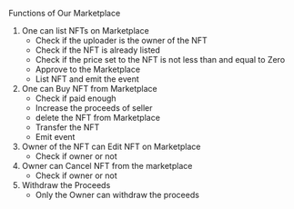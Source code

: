 Functions of Our Marketplace

1. One can list NFTs on Marketplace
   - Check if the uploader is the owner of the NFT
   - Check if the NFT is already listed
   - Check if the price set to the NFT is not less than and equal to Zero
   - Approve to the Marketplace
   - List NFT and emit the event
2. One can Buy NFT from Marketplace
   - Check if paid enough
   - Increase the proceeds of seller
   - delete the NFT from Marketplace
   - Transfer the NFT
   - Emit event
3. Owner of the NFT can Edit NFT on Marketplace
   - Check if owner or not
4. Owner can Cancel NFT from the marketplace
   - Check if owner or not
5. Withdraw the Proceeds
   - Only the Owner can withdraw the proceeds
